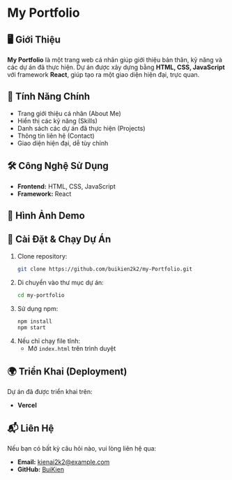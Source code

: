 # My Portfolio

## 🖥️ Giới Thiệu
**My Portfolio** là một trang web cá nhân giúp giới thiệu bản thân, kỹ năng và các dự án đã thực hiện. Dự án được xây dựng bằng **HTML, CSS, JavaScript** với framework **React**, giúp tạo ra một giao diện hiện đại, trực quan.

## 🚀 Tính Năng Chính
- Trang giới thiệu cá nhân (About Me)
- Hiển thị các kỹ năng (Skills)
- Danh sách các dự án đã thực hiện (Projects)
- Thông tin liên hệ (Contact)
- Giao diện hiện đại, dễ tùy chỉnh

## 🛠️ Công Nghệ Sử Dụng
- **Frontend:** HTML, CSS, JavaScript
- **Framework:** React 

## 📸 Hình Ảnh Demo


## 🔧 Cài Đặt & Chạy Dự Án
1. Clone repository:
   ```bash
   git clone https://github.com/buikien2k2/my-Portfolio.git
   ```
2. Di chuyển vào thư mục dự án:
   ```bash
   cd my-portfolio
   ```
3. Sử dụng npm:
   ```bash
   npm install
   npm start
   ```
4. Nếu chỉ chạy file tĩnh:
   - Mở `index.html` trên trình duyệt

## 🌍 Triển Khai (Deployment)
Dự án đã được triển khai trên:
- **Vercel**


## 📬 Liên Hệ
Nếu bạn có bất kỳ câu hỏi nào, vui lòng liên hệ qua:
- **Email:** kienai2k2@example.com
- **GitHub:** [BuiKien](https://github.com/buikien2k2)

